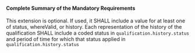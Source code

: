 #### Complete Summary of the Mandatory Requirements

This extension is optional. If used, it SHALL include a value for at least one of status, whereValid, or history. Each representation of the history of the qualification SHALL include a coded status in `qualification.history.status` and period of time for which that status applied in `qualification.history.status`